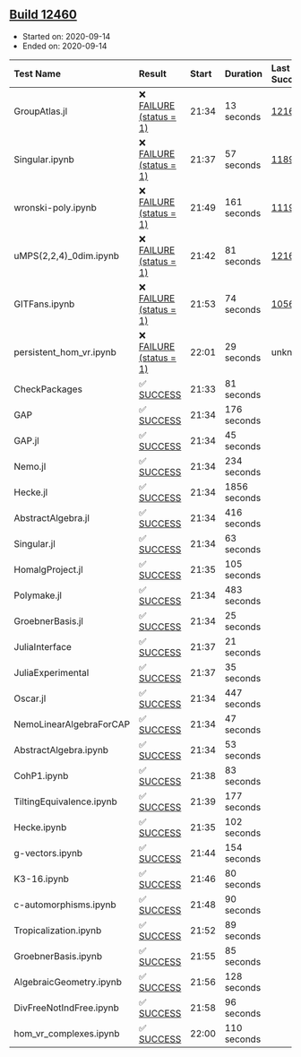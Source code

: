 ## [Build 12460](https://oscarci.mathematik.uni-kl.de/job/oscar/12460/)

* Started on: 2020-09-14
* Ended on: 2020-09-14

| Test Name    | Result | Start | Duration | Last Success | First Failure |
|:-------------|:-------|:------|:---------|:-------------|:--------------|
| GroupAtlas.jl | ❌ [FAILURE (status = 1)](https://oscarci.mathematik.uni-kl.de/job/oscar/12460/artifact/logs/build-12460/GroupAtlas.jl.log) | 21:34 | 13 seconds | [12167](https://oscarci.mathematik.uni-kl.de/job/oscar/12167/) | [12168](https://oscarci.mathematik.uni-kl.de/job/oscar/12168/) |
| Singular.ipynb | ❌ [FAILURE (status = 1)](https://oscarci.mathematik.uni-kl.de/job/oscar/12460/artifact/logs/build-12460/Singular.ipynb.log) | 21:37 | 57 seconds | [11893](https://oscarci.mathematik.uni-kl.de/job/oscar/11893/) | [11894](https://oscarci.mathematik.uni-kl.de/job/oscar/11894/) |
| wronski-poly.ipynb | ❌ [FAILURE (status = 1)](https://oscarci.mathematik.uni-kl.de/job/oscar/12460/artifact/logs/build-12460/wronski-poly.ipynb.log) | 21:49 | 161 seconds | [11192](https://oscarci.mathematik.uni-kl.de/job/oscar/11192/) | [11193](https://oscarci.mathematik.uni-kl.de/job/oscar/11193/) |
| uMPS(2,2,4)_0dim.ipynb | ❌ [FAILURE (status = 1)](https://oscarci.mathematik.uni-kl.de/job/oscar/12460/artifact/logs/build-12460/uMPS-2-2-4-_0dim.ipynb.log) | 21:42 | 81 seconds | [12167](https://oscarci.mathematik.uni-kl.de/job/oscar/12167/) | [12168](https://oscarci.mathematik.uni-kl.de/job/oscar/12168/) |
| GITFans.ipynb | ❌ [FAILURE (status = 1)](https://oscarci.mathematik.uni-kl.de/job/oscar/12460/artifact/logs/build-12460/GITFans.ipynb.log) | 21:53 | 74 seconds | [10566](https://oscarci.mathematik.uni-kl.de/job/oscar/10566/) | [10567](https://oscarci.mathematik.uni-kl.de/job/oscar/10567/) |
| persistent_hom_vr.ipynb | ❌ [FAILURE (status = 1)](https://oscarci.mathematik.uni-kl.de/job/oscar/12460/artifact/logs/build-12460/persistent_hom_vr.ipynb.log) | 22:01 | 29 seconds | unknown | unknown |
| CheckPackages | ✅ [SUCCESS](https://oscarci.mathematik.uni-kl.de/job/oscar/12460/artifact/logs/build-12460/CheckPackages.log) | 21:33 | 81 seconds |  |  |
| GAP | ✅ [SUCCESS](https://oscarci.mathematik.uni-kl.de/job/oscar/12460/artifact/logs/build-12460/GAP.log) | 21:34 | 176 seconds |  |  |
| GAP.jl | ✅ [SUCCESS](https://oscarci.mathematik.uni-kl.de/job/oscar/12460/artifact/logs/build-12460/GAP.jl.log) | 21:34 | 45 seconds |  |  |
| Nemo.jl | ✅ [SUCCESS](https://oscarci.mathematik.uni-kl.de/job/oscar/12460/artifact/logs/build-12460/Nemo.jl.log) | 21:34 | 234 seconds |  |  |
| Hecke.jl | ✅ [SUCCESS](https://oscarci.mathematik.uni-kl.de/job/oscar/12460/artifact/logs/build-12460/Hecke.jl.log) | 21:34 | 1856 seconds |  |  |
| AbstractAlgebra.jl | ✅ [SUCCESS](https://oscarci.mathematik.uni-kl.de/job/oscar/12460/artifact/logs/build-12460/AbstractAlgebra.jl.log) | 21:34 | 416 seconds |  |  |
| Singular.jl | ✅ [SUCCESS](https://oscarci.mathematik.uni-kl.de/job/oscar/12460/artifact/logs/build-12460/Singular.jl.log) | 21:34 | 63 seconds |  |  |
| HomalgProject.jl | ✅ [SUCCESS](https://oscarci.mathematik.uni-kl.de/job/oscar/12460/artifact/logs/build-12460/HomalgProject.jl.log) | 21:35 | 105 seconds |  |  |
| Polymake.jl | ✅ [SUCCESS](https://oscarci.mathematik.uni-kl.de/job/oscar/12460/artifact/logs/build-12460/Polymake.jl.log) | 21:34 | 483 seconds |  |  |
| GroebnerBasis.jl | ✅ [SUCCESS](https://oscarci.mathematik.uni-kl.de/job/oscar/12460/artifact/logs/build-12460/GroebnerBasis.jl.log) | 21:34 | 25 seconds |  |  |
| JuliaInterface | ✅ [SUCCESS](https://oscarci.mathematik.uni-kl.de/job/oscar/12460/artifact/logs/build-12460/JuliaInterface.log) | 21:37 | 21 seconds |  |  |
| JuliaExperimental | ✅ [SUCCESS](https://oscarci.mathematik.uni-kl.de/job/oscar/12460/artifact/logs/build-12460/JuliaExperimental.log) | 21:37 | 35 seconds |  |  |
| Oscar.jl | ✅ [SUCCESS](https://oscarci.mathematik.uni-kl.de/job/oscar/12460/artifact/logs/build-12460/Oscar.jl.log) | 21:34 | 447 seconds |  |  |
| NemoLinearAlgebraForCAP | ✅ [SUCCESS](https://oscarci.mathematik.uni-kl.de/job/oscar/12460/artifact/logs/build-12460/NemoLinearAlgebraForCAP.log) | 21:34 | 47 seconds |  |  |
| AbstractAlgebra.ipynb | ✅ [SUCCESS](https://oscarci.mathematik.uni-kl.de/job/oscar/12460/artifact/logs/build-12460/AbstractAlgebra.ipynb.log) | 21:34 | 53 seconds |  |  |
| CohP1.ipynb | ✅ [SUCCESS](https://oscarci.mathematik.uni-kl.de/job/oscar/12460/artifact/logs/build-12460/CohP1.ipynb.log) | 21:38 | 83 seconds |  |  |
| TiltingEquivalence.ipynb | ✅ [SUCCESS](https://oscarci.mathematik.uni-kl.de/job/oscar/12460/artifact/logs/build-12460/TiltingEquivalence.ipynb.log) | 21:39 | 177 seconds |  |  |
| Hecke.ipynb | ✅ [SUCCESS](https://oscarci.mathematik.uni-kl.de/job/oscar/12460/artifact/logs/build-12460/Hecke.ipynb.log) | 21:35 | 102 seconds |  |  |
| g-vectors.ipynb | ✅ [SUCCESS](https://oscarci.mathematik.uni-kl.de/job/oscar/12460/artifact/logs/build-12460/g-vectors.ipynb.log) | 21:44 | 154 seconds |  |  |
| K3-16.ipynb | ✅ [SUCCESS](https://oscarci.mathematik.uni-kl.de/job/oscar/12460/artifact/logs/build-12460/K3-16.ipynb.log) | 21:46 | 80 seconds |  |  |
| c-automorphisms.ipynb | ✅ [SUCCESS](https://oscarci.mathematik.uni-kl.de/job/oscar/12460/artifact/logs/build-12460/c-automorphisms.ipynb.log) | 21:48 | 90 seconds |  |  |
| Tropicalization.ipynb | ✅ [SUCCESS](https://oscarci.mathematik.uni-kl.de/job/oscar/12460/artifact/logs/build-12460/Tropicalization.ipynb.log) | 21:52 | 89 seconds |  |  |
| GroebnerBasis.ipynb | ✅ [SUCCESS](https://oscarci.mathematik.uni-kl.de/job/oscar/12460/artifact/logs/build-12460/GroebnerBasis.ipynb.log) | 21:55 | 85 seconds |  |  |
| AlgebraicGeometry.ipynb | ✅ [SUCCESS](https://oscarci.mathematik.uni-kl.de/job/oscar/12460/artifact/logs/build-12460/AlgebraicGeometry.ipynb.log) | 21:56 | 128 seconds |  |  |
| DivFreeNotIndFree.ipynb | ✅ [SUCCESS](https://oscarci.mathematik.uni-kl.de/job/oscar/12460/artifact/logs/build-12460/DivFreeNotIndFree.ipynb.log) | 21:58 | 96 seconds |  |  |
| hom_vr_complexes.ipynb | ✅ [SUCCESS](https://oscarci.mathematik.uni-kl.de/job/oscar/12460/artifact/logs/build-12460/hom_vr_complexes.ipynb.log) | 22:00 | 110 seconds |  |  |

